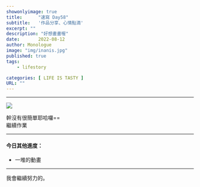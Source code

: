 ```yaml
---
showonlyimage: true
title:      "速寫 Day58"
subtitle:   '作品分享、心情點滴'
excerpt: ""
description: "好想畫畫喔"
date:       2022-08-12
author: Monologue    
image: "img/inanis.jpg"
published: true 
tags:
    - lifestory

categories: [ LIFE IS TASTY ]
URL: ""
---
```

***


  
![](/blog/sketch/d58-1.jpg)  


    
幹沒有很簡單耶哈囉==  
繼續作業  
  
  
***
#### 今日其他進度：  
* 一堆的動畫
  
***

我會繼續努力的。
<!--more-->
